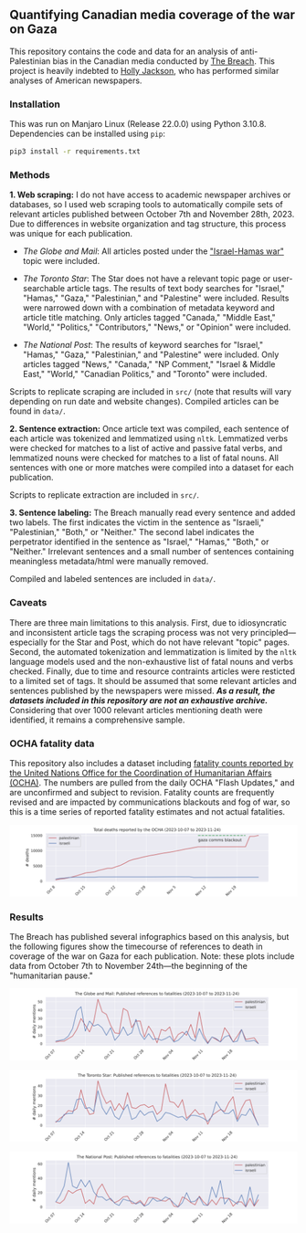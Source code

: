 ## Quantifying Canadian media coverage of the war on Gaza
This repository contains the code and data for an analysis of anti-Palestinian bias in the Canadian media conducted by [The Breach](https://breachmedia.ca/palestinian-deaths-canadian-newspapers-data/).
This project is heavily indebted to [Holly Jackson](https://github.com/hollyjackson/casualty_mentions_nyt/), who has performed similar analyses of American newspapers.

### **Installation**
This was run on Manjaro Linux (Release 22.0.0) using Python 3.10.8. Dependencies can be installed using `pip`:
```bash
pip3 install -r requirements.txt
```

### **Methods**
**1. Web scraping:** I do not have access to academic newspaper archives or databases, so I used web scraping tools to automatically compile sets of relevant articles published between October 7th and November 28th, 2023. Due to differences in website organization and tag structure, this process was unique for each publication.

- *The Globe and Mail*: All articles posted under the ["Israel-Hamas war"](https://www.theglobeandmail.com/topics/israel-hamas-war/) topic were included.

- *The Toronto Star*: The Star does not have a relevant topic page or user-searchable article tags. The results of text body searches for "Israel," "Hamas," "Gaza," "Palestinian," and "Palestine" were included. Results were narrowed down with a combination of metadata keyword and article title matching. Only articles tagged "Canada," "Middle East," "World," "Politics," "Contributors," "News," or "Opinion" were included.

- *The National Post*: The results of keyword searches for "Israel," "Hamas," "Gaza," "Palestinian," and "Palestine" were included. Only articles tagged "News," "Canada," "NP Comment," "Israel & Middle East," "World," "Canadian Politics," and "Toronto" were included. 

Scripts to replicate scraping are included in `src/` (note that results will vary depending on run date and website changes).
Compiled articles can be found in `data/`.

**2. Sentence extraction:** Once article text was compiled, each sentence of each article was tokenized and lemmatized using `nltk`. Lemmatized verbs were checked for matches to a list of active and passive fatal verbs, and lemmatized nouns were checked for matches to a list of fatal nouns. All sentences with one or more matches were compiled into a dataset for each publication.

Scripts to replicate extraction are included in `src/`.

**3. Sentence labeling:** The Breach manually read every sentence and added two labels. The first indicates the victim in the sentence as "Israeli," "Palestinian," "Both," or "Neither." The second label indicates the perpetrator identified in the sentence as "Israel," "Hamas," "Both," or "Neither." Irrelevant sentences and a small number of sentences containing meaningless metadata/html were manually removed.

Compiled and labeled sentences are included in `data/`.

### **Caveats**
There are three main limitations to this analysis. First, due to idiosyncratic and inconsistent article tags the scraping process was not very principled—especially for the Star and Post, which do not have relevant "topic" pages. Second, the automated tokenization and lemmatization is limited by the `nltk` language models used and the non-exhaustive list of fatal nouns and verbs checked. Finally, due to time and resource contraints articles were resticted to a limited set of tags. It should be assumed that some relevant articles and sentences published by the newspapers were missed. ***As a result, the datasets included in this repository are not an exhaustive archive.*** Considering that over 1000 relevant articles mentioning death were identified, it remains a comprehensive sample.

### **OCHA fatality data**
This repository also includes a dataset including [fatality counts reported by the United Nations Office for the Coordination of Humanitarian Affairs (OCHA)](https://www.ochaopt.org/data/casualties). The numbers are pulled from the daily OCHA "Flash Updates," and are unconfirmed and subject to revision. Fatality counts are frequently revised and are impacted by communications blackouts and fog of war, so this is a time series of reported fatality estimates and not actual fatalities. 

![](./figures/ocha_deaths.png)

### **Results**
The Breach has published several infographics based on this analysis, but the following figures show the timecourse of references to death in coverage of the war on Gaza for each publication. Note: these plots include data from October 7th to November 24th—the beginning of the "humanitarian pause."

![](./figures/globe_death_mentions.png)

![](./figures/star_death_mentions.png)

![](./figures/post_death_mentions.png)
